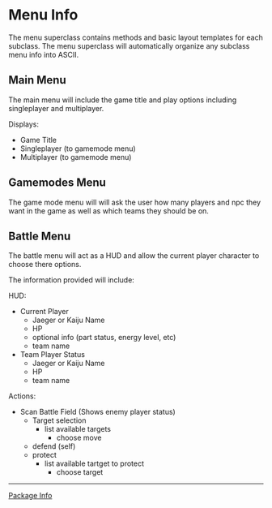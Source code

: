# Menu Info

The menu superclass contains methods and basic layout
templates for each subclass. The menu superclass will
automatically organize any subclass menu info into ASCII.


## Main Menu

The main menu will include the game title and play
options including singleplayer and  multiplayer.

Displays:
* Game Title
* Singleplayer (to gamemode menu)
* Multiplayer (to gamemode menu)

## Gamemodes Menu

The game mode menu will will ask the user how many
players and npc they want in the game as well as
which teams they should be on.

## Battle Menu

The battle menu will act as a HUD and allow the current
player character to choose there options.

The information provided will include:

HUD:
* Current Player
    * Jaeger or Kaiju Name
    * HP
    * optional info (part status, energy level, etc)
    * team name
* Team Player Status
    * Jaeger or Kaiju Name
    * HP
    * team name

Actions:
* Scan Battle Field (Shows enemy player status)
    * Target selection
        * list available targets
            * choose move
    * defend (self)
    * protect
        * list available tartget to protect
            * choose target

---
[Package Info](https://github.com/sandtrick/pacific_rim_battle/blob/master/documentation/README.md)
